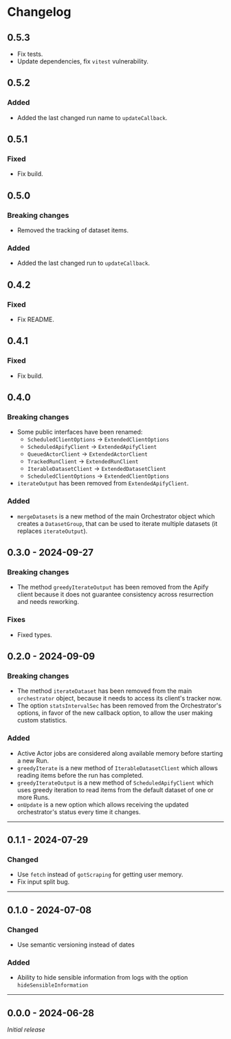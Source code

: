 # Changelog

## 0.5.3

- Fix tests.
- Update dependencies, fix `vitest` vulnerability.

## 0.5.2

### Added

- Added the last changed run name to `updateCallback`.

## 0.5.1

### Fixed

- Fix build.

## 0.5.0

### Breaking changes

- Removed the tracking of dataset items.

### Added

- Added the last changed run to `updateCallback`.

## 0.4.2

### Fixed

- Fix README.

## 0.4.1

### Fixed

- Fix build.

## 0.4.0

### Breaking changes

- Some public interfaces have been renamed:
    - `ScheduledClientOptions` → `ExtendedClientOptions`
    - `ScheduledApifyClient` → `ExtendedApifyClient`
    - `QueuedActorClient` → `ExtendedActorClient`
    - `TrackedRunClient` → `ExtendedRunClient`
    - `IterableDatasetClient` → `ExtendedDatasetClient`
    - `ScheduledClientOptions` → `ExtendedClientOptions`
- `iterateOutput` has been removed from `ExtendedApifyClient`.

### Added

- `mergeDatasets` is a new method of the main Orchestrator object which creates a `DatasetGroup`, that can be used to iterate multiple datasets (it replaces `iterateOutput`).

## 0.3.0 - 2024-09-27

### Breaking changes

- The method `greedyIterateOutput` has been removed from the Apify client because it does not guarantee consistency across resurrection and needs reworking.

### Fixes

- Fixed types.

## 0.2.0 - 2024-09-09

### Breaking changes

- The method `iterateDataset` has been removed from the main `orchestrator` object, because it needs to access its client's tracker now.
- The option `statsIntervalSec` has been removed from the Orchestrator's options, in favor of the new callback option, to allow the user making custom statistics.

### Added

- Active Actor jobs are considered along available memory before starting a new Run.
- `greedyIterate` is a new method of `IterableDatasetClient` which allows reading items before the run has completed.
- `greedyIterateOutput` is a new method of `ScheduledApifyClient` which uses greedy iteration to read items from the default dataset of one or more Runs.
- `onUpdate` is a new option which allows receiving the updated orchestrator's status every time it changes.

---

## 0.1.1 - 2024-07-29

### Changed

- Use `fetch` instead of `gotScraping` for getting user memory.
- Fix input split bug.

---

## 0.1.0 - 2024-07-08

### Changed

- Use semantic versioning instead of dates

### Added

- Ability to hide sensible information from logs with the option `hideSensibleInformation`

---

## 0.0.0 - 2024-06-28

_Initial release_
